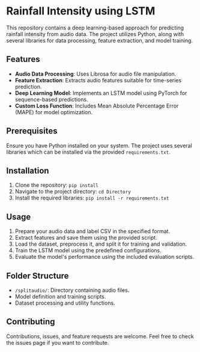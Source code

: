 # Rainfall Intensity using LSTM

This repository contains a deep learning-based approach for predicting rainfall intensity from audio data. The project utilizes Python, along with several libraries for data processing, feature extraction, and model training.

## Features

- **Audio Data Processing**: Uses Librosa for audio file manipulation.
- **Feature Extraction**: Extracts audio features suitable for time-series prediction.
- **Deep Learning Model**: Implements an LSTM model using PyTorch for sequence-based predictions.
- **Custom Loss Function**: Includes Mean Absolute Percentage Error (MAPE) for model optimization.

## Prerequisites

Ensure you have Python installed on your system. The project uses several libraries which can be installed via the provided `requirements.txt`.

## Installation

1. Clone the repository:
    `pip install `
2. Navigate to the project directory:
    `cd Directory`
3. Install the required libraries:
    `pip install -r requirements.txt`

## Usage

1. Prepare your audio data and label CSV in the specified format.
2. Extract features and save them using the provided script.
3. Load the dataset, preprocess it, and split it for training and validation.
4. Train the LSTM model using the predefined configurations.
5. Evaluate the model's performance using the included evaluation scripts.

## Folder Structure

- `/splitaudio/`: Directory containing audio files.
- Model definition and training scripts.
- Dataset processing and utility functions.

## Contributing

Contributions, issues, and feature requests are welcome. Feel free to check the issues page if you want to contribute.


